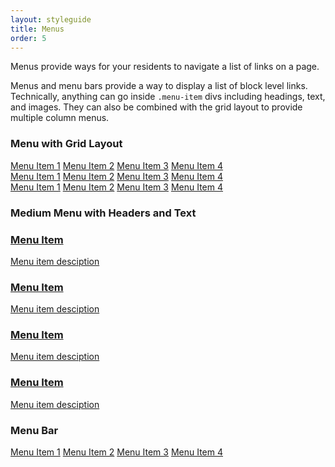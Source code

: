 ```yaml
---
layout: styleguide
title: Menus
order: 5
---
```


<p class="lead-in">Menus provide ways for your residents to navigate a list of links on a page.</p>

Menus and menu bars provide a way to display a list of block level links. Technically, anything can go inside `.menu-item` divs including headings, text, and images. They can also be combined with the grid layout to provide multiple column menus.

### Menu with Grid Layout

<div class="preview">
	<div class="grid-box">
		<div class="menu grid-item width-one-third">
		    <a href="" class="menu-item">Menu Item 1</a>
		    <a href="" class="menu-item">Menu Item 2</a>
		    <a href="" class="menu-item">Menu Item 3</a>
		    <a href="" class="menu-item">Menu Item 4</a>
		 </div>
		 <div class="menu grid-item width-one-third">
		     <a href="" class="menu-item">Menu Item 1</a>
		     <a href="" class="menu-item">Menu Item 2</a>
		     <a href="" class="menu-item">Menu Item 3</a>
		     <a href="" class="menu-item">Menu Item 4</a>
		  </div>
		  <div class="menu grid-item width-one-third">
		      <a href="" class="menu-item">Menu Item 1</a>
		      <a href="" class="menu-item">Menu Item 2</a>
		      <a href="" class="menu-item">Menu Item 3</a>
		      <a href="" class="menu-item">Menu Item 4</a>
		   </div>
	</div>
</div>

### Medium Menu with Headers and Text

<div class="preview">
	<div class="medium-menu">
	    <a href="" class="menu-item">
	    	<h3>Menu Item</h3>
	    	<p class="detail-text">Menu item desciption</p>
	    </a>
	    <a href="" class="menu-item">
	    	<h3>Menu Item</h3>
	    	<p class="detail-text">Menu item desciption</p>
	    </a>
	    <a href="" class="menu-item">
	    	<h3>Menu Item</h3>
	    	<p class="detail-text">Menu item desciption</p>
	    </a>
	    <a href="" class="menu-item">
	    	<h3>Menu Item</h3>
	    	<p class="detail-text">Menu item desciption</p>
	    </a>
	 </div>
</div>

### Menu Bar

<div class="preview">
	<div class="bar-menu">
	    <a href="" class="menu-item">Menu Item 1</a>
	    <a href="" class="menu-item">Menu Item 2</a>
	    <a href="" class="menu-item">Menu Item 3</a>
	    <a href="" class="menu-item">Menu Item 4</a>
	 </div>
</div>